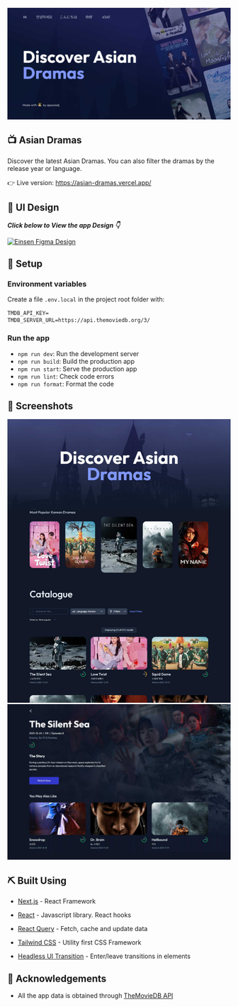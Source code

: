 <p align="center">
  <a href="" rel="noopener">
 <img  src="screenshots/cover-image.jpg" alt="Project logo"></a>
</p>


## 📺 Asian Dramas

Discover the latest Asian Dramas. You can also filter the dramas by the release year or language.

👉 Live version: https://asian-dramas.vercel.app/



## 🎨 UI Design

***Click below to View the app Design 👇***

[![Einsen Figma Design](https://img.shields.io/static/v1?label=Asian%20Dramas&message=Figma&color=red&style=for-the-badge&logo=figma)](https://www.figma.com/file/2Cnk7KKJoZ6H2UprgOiC6G/Discover-Asian-Dramas?node-id=0%3A1) 



## 🔧 Setup 

### Environment variables

Create a file `.env.local` in the project root folder with:

```.env
TMDB_API_KEY=
TMDB_SERVER_URL=https://api.themoviedb.org/3/
```

### Run the app

- `npm run dev`: Run the development server
- `npm run build`: Build the production app
- `npm run start`: Serve the production app
- `npm run lint`: Check code errors
- `npm run format`: Format the code



## 👀 Screenshots 

<img width="600" src="screenshots\main-page.jpg" alt="Main page screenshot"  />

<img width="700" src="screenshots\individual-page.jpg" alt="individual-page"  />



## ⛏️ Built Using 
- [Next.js](https://nextjs.org/) - React Framework

- [React](https://reactjs.org/) - Javascript library. React hooks

- [React Query](https://react-query.tanstack.com/) - Fetch, cache and update data

- [Tailwind CSS](https://tailwindcss.com/) - Utility first CSS Framework

- [Headless UI Transition](https://headlessui.dev/)  - Enter/leave transitions in elements 

  

## 🎉 Acknowledgements 
- All the app data is obtained through [TheMovieDB API](https://www.themoviedb.org/)


